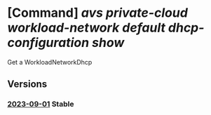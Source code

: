 # [Command] _avs private-cloud workload-network default dhcp-configuration show_

Get a WorkloadNetworkDhcp

## Versions

### [2023-09-01](/Resources/mgmt-plane/L3N1YnNjcmlwdGlvbnMve30vcmVzb3VyY2Vncm91cHMve30vcHJvdmlkZXJzL21pY3Jvc29mdC5hdnMvcHJpdmF0ZWNsb3Vkcy97fS93b3JrbG9hZG5ldHdvcmtzL2RlZmF1bHQvZGhjcGNvbmZpZ3VyYXRpb25zL3t9/2023-09-01.xml) **Stable**

<!-- mgmt-plane /subscriptions/{}/resourcegroups/{}/providers/microsoft.avs/privateclouds/{}/workloadnetworks/default/dhcpconfigurations/{} 2023-09-01 -->
